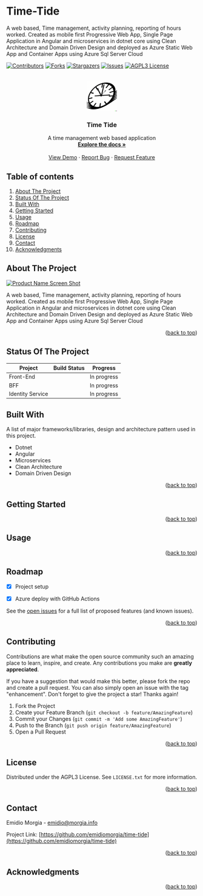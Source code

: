 # Time-Tide
A web based, Time management, activity planning, reporting of hours worked. Created as mobile first Progressive Web App, Single Page Application in Angular and microservices in dotnet core using Clean Architecture and Domain Driven Design and deployed as Azure Static Web App and Container Apps using Azure Sql Server Cloud

[![Contributors][contributors-shield]][contributors-url]
[![Forks][forks-shield]][forks-url]
[![Stargazers][stars-shield]][stars-url]
[![Issues][issues-shield]][issues-url]
[![AGPL3 License][license-shield]][license-url]



<!-- PROJECT LOGO -->
<br />
<div align="center">
  <a href="https://github.com/emidiomorgia/time-tode">
    <img src="./docs/images/logo.png" alt="Logo" width="80" height="80">
  </a>

  <h3 align="center">Time Tide</h3>

  <p align="center">
    A time management web based application
    <br />
    <a href="https://github.com/emidiomorgia/time-tide"><strong>Explore the docs »</strong></a>
    <br />
    <br />
    <a href="https://github.com/emidiomorgia/time-tide">View Demo</a>
    ·
    <a href="https://github.com/emidiomorgia/time-tide/issues">Report Bug</a>
    ·
    <a href="https://github.com/emidiomorgia/time-tide/issues">Request Feature</a>
  </p>
</div>

<!-- TABLE OF CONTENTS -->
## Table of contents

  
  <ol>
    <li>
      <a href="#about-the-project">About The Project</a>
    </li>
    <li><a href="#status-of-the-project">Status Of The Project</a></li>
    <li><a href="#built-with">Built With</a></li>
    <li>
      <a href="#getting-started">Getting Started</a>
    </li>
    <li><a href="#usage">Usage</a></li>
    <li><a href="#roadmap">Roadmap</a></li>
    <li><a href="#contributing">Contributing</a></li>
    <li><a href="#license">License</a></li>
    <li><a href="#contact">Contact</a></li>
    <li><a href="#acknowledgments">Acknowledgments</a></li>
  </ol>

<!-- ABOUT THE PROJECT -->
## About The Project

[![Product Name Screen Shot][product-screenshot]](https://time-tide.morgia.info)

A web based, Time management, activity planning, reporting of hours worked. Created as mobile first Progressive Web App, Single Page Application in Angular and microservices in dotnet core using Clean Architecture and Domain Driven Design and deployed as Azure Static Web App and Container Apps using Azure Sql Server Cloud

<p align="right">(<a href="#readme-top">back to top</a>)</p>





## Status Of The Project
<!-- Status -->

| Project             | Build Status | Progress     |
| ------------------- | ------------ | ------------ | 
| Front-End           |              | In progress  |
| BFF                 |              | In progress  |
| Identity Service    |              | In progress  |




## Built With

A list of major frameworks/libraries, design and architecture pattern used in this project.

* Dotnet
* Angular
* Microservices
* Clean Architecture
* Domain Driven Design

<p align="right">(<a href="#readme-top">back to top</a>)</p>



<!-- GETTING STARTED -->
## Getting Started
<!-- 
This is an example of how you may give instructions on setting up your project locally.
To get a local copy up and running follow these simple example steps.

### Prerequisites

This is an example of how to list things you need to use the software and how to install them.
* npm
  ```sh
  npm install npm@latest -g
  ```

### Installation

_Below is an example of how you can instruct your audience on installing and setting up your app. This template doesn't rely on any external dependencies or services._

1. Get a free API Key at [https://example.com](https://example.com)
2. Clone the repo
   ```sh
   git clone https://github.com/your_username_/Project-Name.git
   ```
3. Install NPM packages
   ```sh
   npm install
   ```
4. Enter your API in `config.js`
   ```js
   const API_KEY = 'ENTER YOUR API';
   ``` -->

<p align="right">(<a href="#readme-top">back to top</a>)</p>



<!-- USAGE EXAMPLES -->
## Usage

<!-- Use this space to show useful examples of how a project can be used. Additional screenshots, code examples and demos work well in this space. You may also link to more resources.

_For more examples, please refer to the [Documentation](https://example.com)_ -->

<p align="right">(<a href="#readme-top">back to top</a>)</p>



<!-- ROADMAP -->
## Roadmap

- [x] Project setup
- [x] Azure deploy with GitHub Actions


See the [open issues](https://github.com/emidiomorgia/time-tide/issues) for a full list of proposed features (and known issues).

<p align="right">(<a href="#readme-top">back to top</a>)</p>



<!-- CONTRIBUTING -->
## Contributing

Contributions are what make the open source community such an amazing place to learn, inspire, and create. Any contributions you make are **greatly appreciated**.

If you have a suggestion that would make this better, please fork the repo and create a pull request. You can also simply open an issue with the tag "enhancement".
Don't forget to give the project a star! Thanks again!

1. Fork the Project
2. Create your Feature Branch (`git checkout -b feature/AmazingFeature`)
3. Commit your Changes (`git commit -m 'Add some AmazingFeature'`)
4. Push to the Branch (`git push origin feature/AmazingFeature`)
5. Open a Pull Request

<p align="right">(<a href="#readme-top">back to top</a>)</p>



<!-- LICENSE -->
## License

Distributed under the AGPL3 License. See `LICENSE.txt` for more information.

<p align="right">(<a href="#readme-top">back to top</a>)</p>



<!-- CONTACT -->
## Contact

Emidio Morgia - emidio@morgia.info

Project Link: [https://github.com/emidiomorgia/time-tide](https://github.com/emidiomorgia/time-tide)

<p align="right">(<a href="#readme-top">back to top</a>)</p>



<!-- ACKNOWLEDGMENTS -->
## Acknowledgments

<p align="right">(<a href="#readme-top">back to top</a>)</p>



<!-- MARKDOWN LINKS & IMAGES -->
<!-- https://www.markdownguide.org/basic-syntax/#reference-style-links -->
[contributors-shield]: https://img.shields.io/github/contributors/emidiomorgia/time-tide.svg?style=for-the-badge
[contributors-url]: https://github.com/emidiomorgia/time-tide/graphs/contributors
[forks-shield]: https://img.shields.io/github/forks/emidiomorgia/time-tide.svg?style=for-the-badge
[forks-url]: https://github.com/emidiomorgia/time-tide/network/members
[stars-shield]: https://img.shields.io/github/stars/emidiomorgia/time-tide.svg?style=for-the-badge
[stars-url]: https://github.com/emidiomorgia/time-tide/stargazers
[issues-shield]: https://img.shields.io/github/issues/emidiomorgia/time-tide.svg?style=for-the-badge
[issues-url]: https://github.com/emidiomorgia/time-tide/issues
[license-shield]: https://img.shields.io/github/license/emidiomorgia/time-tide.svg?style=for-the-badge
[license-url]: https://github.com/emidiomorgia/time-tide/blob/master/LICENSE.txt
[product-screenshot]: images/screenshot.png
[Angular.io]: https://img.shields.io/badge/Angular-DD0031?style=for-the-badge&logo=angular&logoColor=white
[Angular-url]: https://angular.io/
[Bootstrap.com]: https://img.shields.io/badge/Bootstrap-563D7C?style=for-the-badge&logo=bootstrap&logoColor=white
[Bootstrap-url]: https://getbootstrap.com
[JQuery.com]: https://img.shields.io/badge/jQuery-0769AD?style=for-the-badge&logo=jquery&logoColor=white
[JQuery-url]: https://jquery.com 
